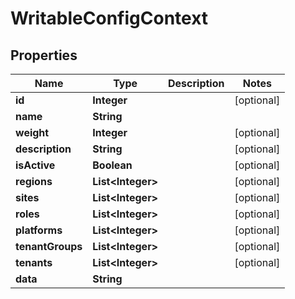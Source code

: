 # WritableConfigContext

## Properties
Name | Type | Description | Notes
------------ | ------------- | ------------- | -------------
**id** | **Integer** |  |  [optional]
**name** | **String** |  | 
**weight** | **Integer** |  |  [optional]
**description** | **String** |  |  [optional]
**isActive** | **Boolean** |  |  [optional]
**regions** | **List&lt;Integer&gt;** |  |  [optional]
**sites** | **List&lt;Integer&gt;** |  |  [optional]
**roles** | **List&lt;Integer&gt;** |  |  [optional]
**platforms** | **List&lt;Integer&gt;** |  |  [optional]
**tenantGroups** | **List&lt;Integer&gt;** |  |  [optional]
**tenants** | **List&lt;Integer&gt;** |  |  [optional]
**data** | **String** |  | 
